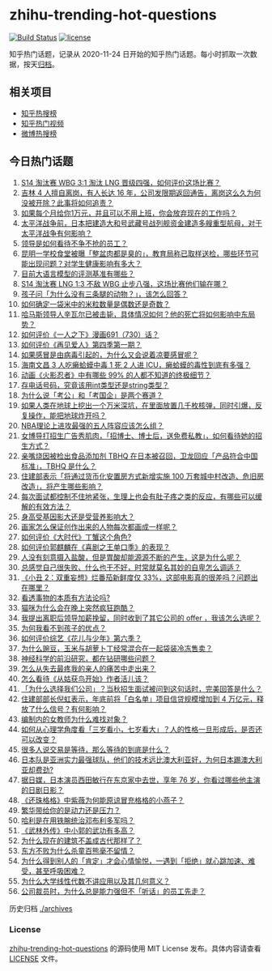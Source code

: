 # zhihu-trending-hot-questions

[![Build Status](https://github.com/justjavac/zhihu-trending-hot-questions/workflows/ci/badge.svg?branch=master)](https://github.com/justjavac/zhihu-trending-hot-questions/actions)
[![license](https://img.shields.io/github/license/justjavac/zhihu-trending-hot-questions)](https://github.com/justjavac/zhihu-trending-hot-questions/blob/master/LICENSE)

知乎热门话题，记录从 2020-11-24
日开始的知乎热门话题。每小时抓取一次数据，按天[归档](./archives)。

## 相关项目

- [知乎热搜榜](https://github.com/justjavac/zhihu-trending-top-search)
- [知乎热门视频](https://github.com/justjavac/zhihu-trending-hot-video)
- [微博热搜榜](https://github.com/justjavac/weibo-trending-hot-search)

## 今日热门话题

<!-- BEGIN -->
<!-- 最后更新时间 Fri Oct 18 2024 06:07:33 GMT+0800 (China Standard Time) -->

1. [S14 淘汰赛 WBG 3:1 淘汰 LNG 晋级四强，如何评价这场比赛？](https://www.zhihu.com/question/1181895040)
1. [吉林 4 人擅自离岗，有人长达 16 年，公司发限期返回通告，离岗这么久为何没被开除？此事将如何追责？](https://www.zhihu.com/question/1127284970)
1. [如果每个月给你1万元，并且可以不用上班，你会放弃现在的工作吗？](https://www.zhihu.com/question/771511469)
1. [太平洋战争前，日本把建造大和号武藏号战列舰资金建造多艘重型航母，对于太平洋战争有何影响？](https://www.zhihu.com/question/617210943)
1. [领导是如何看待不争不抢的员工？](https://www.zhihu.com/question/920559238)
1. [昆明一学校食堂被曝「整盆肉都是臭的」，教育局称已取样送检，哪些环节可能出现问题？对学生健康影响有多大？](https://www.zhihu.com/question/1088241158)
1. [目前大语言模型的评测基准有哪些？](https://www.zhihu.com/question/601328258)
1. [S14 淘汰赛 LNG 1:3 不敌 WBG 止步八强，这场比赛他们输在哪？](https://www.zhihu.com/question/1202049727)
1. [孩子问「为什么没有三条腿的动物？」，该怎么回答？](https://www.zhihu.com/question/534355933)
1. [如何确定一袋米中的米粒数量是偶数还是奇数？](https://www.zhihu.com/question/666009766)
1. [哈马斯领导人辛瓦尔已被击毙，具体情况如何？他的死亡将如何影响中东局势？](https://www.zhihu.com/question/1193443200)
1. [如何评价《一人之下》漫画691（730）话？](https://www.zhihu.com/question/815633883)
1. [如何评价《再见爱人》第四季第一期？](https://www.zhihu.com/question/1148806925)
1. [如果感冒是由病毒引起的，为什么又会说着凉要感冒呢？](https://www.zhihu.com/question/1140003827)
1. [海南文昌 3 人吃癞蛤蟆中毒 1 死 2 人进 ICU，癞蛤蟆的毒性到底有多强？](https://www.zhihu.com/question/1125180131)
1. [动画《火影忍者》中有哪些 99% 的人都不知道的终极细节？](https://www.zhihu.com/question/455433585)
1. [存电话号码，究竟该用int类型还是string类型？](https://www.zhihu.com/question/662000315)
1. [为什么说「考公」和「考国企」是两个赛道？](https://www.zhihu.com/question/800770189)
1. [如果人类在地球上挖出一个万米深坑，在里面放置几千枚核弹，同时引爆，反复操作，能把地球炸开吗？](https://www.zhihu.com/question/784234818)
1. [NBA理论上进攻最强的五人阵容应该怎么组？](https://www.zhihu.com/question/657172088)
1. [女博导打招生广告秀肌肉，「招博士、博士后，送免费私教」，如何看待她的招生方式？](https://www.zhihu.com/question/950966170)
1. [亲嘴烧因被检出食品添加剂 TBHQ 在日本被召回，卫龙回应「产品符合中国标准」，TBHQ 是什么？](https://www.zhihu.com/question/1075360044)
1. [住建部表示「将通过货币化安置房方式新增实施 100 万套城中村改造、危旧房改造」，将产生哪些影响？](https://www.zhihu.com/question/1136731087)
1. [每次面试都控制不住地紧张，生理上也会有肚子疼之类的反应，有哪些可以缓解的有效方法？](https://www.zhihu.com/question/668860837)
1. [身高受基因影大还是受营养影响大？](https://www.zhihu.com/question/561540111)
1. [画家怎么保证创作出来的人物每次都画成一样呢？](https://www.zhihu.com/question/528716376)
1. [如何评价《大时代》丁蟹这个角色?](https://www.zhihu.com/question/30323031)
1. [如何评价郭麒麟在《喜剧之王单口季》的表现？](https://www.zhihu.com/question/827851862)
1. [人没有刻意摄入盐酸，但是胃酸却能源源不断的产生，这是为什么呢？](https://www.zhihu.com/question/737047575)
1. [总感觉自己很失败、什么也干不好，时常就莫名其妙的自卑怎么调适？](https://www.zhihu.com/question/809436599)
1. [《小丑 2：双重妄想》烂番茄新鲜度仅 33%，这部电影真的很差吗？问题出在哪里？](https://www.zhihu.com/question/903350652)
1. [看透事物的本质有方法论吗?](https://www.zhihu.com/question/784481748)
1. [猫咪为什么会在晚上突然疯狂跑酷？](https://www.zhihu.com/question/664109478)
1. [我提出离职后领导加薪挽留，同时收到了其它公司的 offer ，我该怎么选呢？](https://www.zhihu.com/question/884763344)
1. [为何我看不到孩子的优点？](https://www.zhihu.com/question/803474383)
1. [如何评价综艺《花儿与少年》第六季？](https://www.zhihu.com/question/665511632)
1. [为什么豌豆，玉米与胡萝卜丁经常混合在一起袋装冷冻售卖？](https://www.zhihu.com/question/320741588)
1. [神经科学的前沿研究，都在钻研哪些问题？](https://www.zhihu.com/question/458874364)
1. [怎么从失去最疼我的亲人的痛苦中走出来？](https://www.zhihu.com/question/1054007451)
1. [怎么看待《从姑获鸟开始》作者活儿该？](https://www.zhihu.com/question/292193783)
1. [「为什么选择我们公司」？当秋招生面试被问到这句话时，完美回答是什么？](https://www.zhihu.com/question/863155090)
1. [住建部部长倪虹表示，年底前将「白名单」项目信贷规模增加到 4 万亿元，释放了什么信号？有何影响？](https://www.zhihu.com/question/1135226174)
1. [编制内的女教师为什么难找对象？](https://www.zhihu.com/question/392241876)
1. [如何从心理学角度看「三岁看小，七岁看大」？人的性格一旦形成后，是否还可以改变？](https://www.zhihu.com/question/923852920)
1. [很多人说交易是等待，那么等待的到底是什么？](https://www.zhihu.com/question/666834643)
1. [日本队是亚洲实力最强球队，他们的技术远比澳大利亚好，为何日本踢澳大利亚却费劲?](https://www.zhihu.com/question/974139617)
1. [据日媒，日本演员西田敏行在东京家中去世，享年 76 岁，你看过哪些他主演的日剧日影？](https://www.zhihu.com/question/1149065264)
1. [《还珠格格》中紫薇为何能原谅冒充格格的小燕子？](https://www.zhihu.com/question/564017248)
1. [繁华带给你的是动力还是压力？](https://www.zhihu.com/question/1082520474)
1. [哈利是在用铁腕统治邓布利多军吗？](https://www.zhihu.com/question/493313507)
1. [《武林外传》中小郭的武功有多高？](https://www.zhihu.com/question/354056944)
1. [为什么现在的建筑不盖成古代那样了？](https://www.zhihu.com/question/291956307)
1. [东方不败为什么杀童百熊毫不留情？](https://www.zhihu.com/question/805073774)
1. [为什么得到别人的「肯定」才会心情愉悦，一遇到「拒绝」就心跳加速、难受，甚至呼吸困难？](https://www.zhihu.com/question/775362017)
1. [为什么大学线性代数不讲应用以及其几何意义？](https://www.zhihu.com/question/608125472)
1. [公司裁员时，为什么总是能力强但不「听话」的员工先走？](https://www.zhihu.com/question/852898691)

<!-- END -->

历史归档 [./archives](./archives)

### License

[zhihu-trending-hot-questions](https://github.com/justjavac/zhihu-trending-hot-questions)
的源码使用 MIT License 发布。具体内容请查看 [LICENSE](./LICENSE) 文件。
